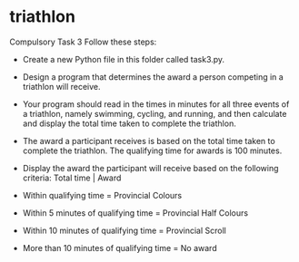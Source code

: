 # triathlon

Compulsory Task 3
Follow these steps:
- Create a new Python file in this folder called task3.py.
- Design a program that determines the award a person competing in a triathlon will receive.
- Your program should read in the times in minutes for all three events of a triathlon, namely swimming, cycling, and running, and then calculate and display the total time taken to complete the triathlon.

- The award a participant receives is based on the total time taken to complete the triathlon. The qualifying time for awards is 100 minutes.
- Display the award the participant will receive based on the following criteria:
   Total time | Award
- Within qualifying time = Provincial Colours
- Within 5 minutes of qualifying time =	Provincial Half Colours
- Within 10 minutes of qualifying time = Provincial Scroll
- More than 10 minutes of qualifying time = No award

